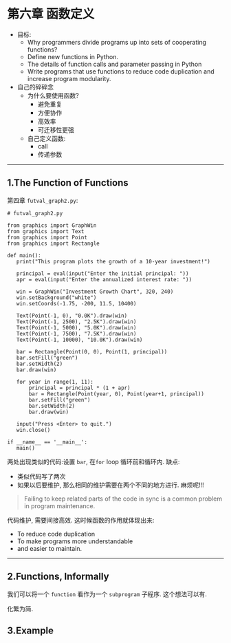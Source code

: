 # 第六章 函数定义

- 目标:
    - Why programmers divide programs up into sets of cooperating functions?
    - Define new functions in Python.
    - The details of function calls and parameter passing in Python
    - Write programs that use functions to reduce code duplication and increase program modularity.
- 自己的碎碎念
    - 为什么要使用函数?
        - 避免重复
        - 方便协作
        - 高效率
        - 可迁移性更强
    - 自己定义函数:
        - call
        - 传递参数

---

## 1.The Function of Functions

第四章 `futval_graph2.py`:

```
# futval_graph2.py

from graphics import GraphWin
from graphics import Text
from graphics import Point
from graphics import Rectangle

def main():
   print("This program plots the growth of a 10-year investment!")

   principal = eval(input("Enter the initial principal: "))
   apr = eval(input("Enter the annualized interest rate: "))

   win = GraphWin("Investment Growth Chart", 320, 240)
   win.setBackground("white")
   win.setCoords(-1.75, -200, 11.5, 10400)

   Text(Point(-1, 0), "0.0K").draw(win)
   Text(Point(-1, 2500), "2.5K").draw(win)
   Text(Point(-1, 5000), "5.0K").draw(win)
   Text(Point(-1, 7500), "7.5K").draw(win)
   Text(Point(-1, 10000), "10.0K").draw(win)

   bar = Rectangle(Point(0, 0), Point(1, principal))
   bar.setFill("green")
   bar.setWidth(2)
   bar.draw(win)

   for year in range(1, 11):
       principal = principal * (1 + apr)
       bar = Rectangle(Point(year, 0), Point(year+1, principal))
       bar.setFill("green")
       bar.setWidth(2)
       bar.draw(win)

   input("Press <Enter> to quit.")
   win.close()

if __name__ == '__main__':
   main()
```

两处出现类似的代码:设置 `bar`, 在`for` loop 循环前和循环内. 缺点:

- 类似代码写了两次
- 如果以后要维护, 那么相同的维护需要在两个不同的地方进行. 麻烦呢!!!

> Failing to keep related parts of the code in sync is a common problem in program maintenance.

代码维护, 需要间接高效. 这时候函数的作用就体现出来:

- To reduce code duplication
- To make programs more understandable
- and easier to maintain.

---

## 2.Functions, Informally

我们可以将一个 `function` 看作为一个 `subprogram` 子程序. 这个想法可以有.

化繁为简.

## 3.Example

  
